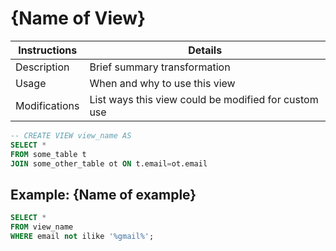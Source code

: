 # {Name of View}

Instructions | Details
---|---
Description | Brief summary transformation
Usage | When and why to use this view
Modifications | List ways this view could be modified for custom use

```sql
-- CREATE VIEW view_name AS
SELECT *
FROM some_table t
JOIN some_other_table ot ON t.email=ot.email
```

## Example: {Name of example}

```sql
SELECT *
FROM view_name
WHERE email not ilike '%gmail%';
```
